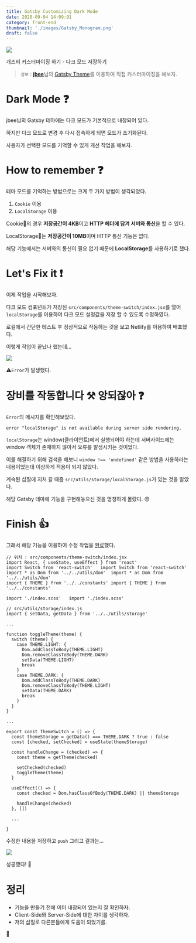 ```yaml
---
title: Gatsby Customizing Dark Mode
date: 2020-09-04 14:09:91
category: front-end
thumbnail: './images/Gatsby_Monogram.png'
draft: false
---
```


![](./images/Gatsby_Monogram.png)

개츠비 커스터마이징 하기 - 다크 모드 저장하기

> `정보` : [**jbee**](https://jbee.io)님의 [Gatsby Theme](https://github.com/JaeYeopHan/gatsby-starter-bee)를 이용하여 직접 커스터마이징을 해보자.

# Dark Mode ❓

jbee님의 Gatsby 테마에는 다크 모드가 기본적으로 내장되어 있다.

하지만 다크 모드로 변경 후 다시 접속하게 되면 모드가 초기화된다.

사용자가 선택한 모드를 기억할 수 있게 개선 작업을 해보자.

# How to remember ❓

테마 모드를 기억하는 방법으로는 크게 두 가지 방법이 생각되었다.

1.  `Cookie` 이용
2.  `LocalStorage` 이용

Cookie🍪의 경우 **저장공간이 4KB**이고 **HTTP 헤더에 담겨 서버와 통신**을 할 수 있다.

LocalStorage💾는 **저장공간이 10MB**이며 HTTP 통신 기능은 없다.

해당 기능에서는 서버와의 통신이 필요 없기 때문에 **LocalStorage**를 사용하기로 했다.

# Let's Fix it ❗

이제 작업을 시작해보자.

다크 모드 컴포넌트가 저장된 `src/components/theme-switch/index.jsx`를 열어 `localStorage`를 이용하여 다크 모드 설정값을 저장 할 수 있도록 수정하였다.

로컬에서 간단한 테스트 후 정상적으로 작동하는 것을 보고 Netlify를 이용하여 배포했다.

이렇게 작업이 끝났나 했는데...

![](./images/gatsby-dark-theme-error.png)

⚠️`Error`가 발생했다.

# 장비를 작동합니다 ⚒️ 앙되잖아 ❓

`Error`의 메시지를 확인해보았다.

```sh{}
error "localStorage" is not available during server side rendering.
```

`localStorage`는 window(클라이언트)에서 실행되어야 하는데 서버사이드에는 window 객체가 존재하지 않아서 오류를 발생시키는 것이었다.

이를 해결하기 위해 검색을 해보니 `window !== 'undefined'` 같은 방법을 사용하라는 내용이었는데 이상하게 적용이 되지 않았다.

계속된 삽질에 지처 갈 때즘 `src/utils/storage/localStorage.js`가 있는 것을 알았다.

해당 Gatsby 테마에 기능을 구현해놓으신 것을 멍청하게 몰랐다. 😓

# Finish 👍

그래서 해당 기능을 이용하여 수정 작업을 [완료](https://github.com/DavidYang2149/davidyang2149/commit/cd5935cec83fdf4f6176caf1604c34ef05a49f5d)했다.

```js{10,19,25,34,35,45}
// 위치 : src/components/theme-switch/index.jsx
import React, { useState, useEffect } from 'react'
import Switch from 'react-switch'	import Switch from 'react-switch'
import * as Dom from '../../utils/dom'	import * as Dom from '../../utils/dom'
import { THEME } from '../../constants'	import { THEME } from '../../constants'

import './index.scss'	import './index.scss'

// src/utils/storage/index.js
import { setData, getData } from '../../utils/storage'

...

function toggleTheme(theme) {
  switch (theme) {
    case THEME.LIGHT: {
      Dom.addClassToBody(THEME.LIGHT)
      Dom.removeClassToBody(THEME.DARK)
      setData(THEME.LIGHT)
      break
    }
    case THEME.DARK: {
      Dom.addClassToBody(THEME.DARK)
      Dom.removeClassToBody(THEME.LIGHT)
      setData(THEME.DARK)
      break
    }
  }
}

...

export const ThemeSwitch = () => {
  const themeStorage = getData() === THEME.DARK ? true : false
  const [checked, setChecked] = useState(themeStorage)

  const handleChange = (checked) => {
    const theme = getTheme(checked)

    setChecked(checked)
    toggleTheme(theme)
  }

  useEffect(() => {
    const checked = Dom.hasClassOfBody(THEME.DARK) || themeStorage

    handleChange(checked)
  }, [])

  ...

}

```

수정한 내용을 저장하고 `push` 그리고 결과는...

![](./images/gatsby-dark-theme-success.png)

성공했다! 🥰

# 정리

- 기능을 만들기 전에 이미 내장되어 있는지 잘 확인하자.
- Client-Side와 Server-Side에 대한 차이를 생각하자.
- 저의 삽질로 다른분들에게 도움이 되었기를.

👋
